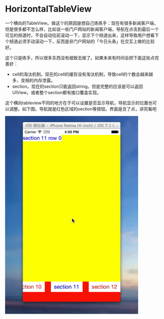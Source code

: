 HorizontalTableView
===================

一个横向的TableView。做这个的原因是想自己练练手：现在有很多新闻客户端，但是很多都不怎么样，比如说一些门户网站的新闻客户端，导航在点击到最后一个可见的频道时，不会自动往前滚动一下，显示下个频道出来，这样导致用户想看下个频道必须手动滚动一下，反而是非门户网站的「今日头条」在交互上做的比较好。

这个只是练手，所以很多东西没有细致去做了。如果未来有时间会把下面这些点完善好：

- cell的淘汰机制。现在的cell的缓存没有淘汰机制，导致cell的个数会越来越多，变相的内存泄露。
- section。现在的section只能返回string。但是完整的应该是可以返回UIView。或者整个section都有接口覆盖实现。


这个横向tableview不同的地方在于可以设置是否显示导航，导航显示的位置也可以调整。如下图。导航就是红色区域的section等按钮。界面是丑了点，讲究看吧

![Demo演示](https://github.com/chundong/HorizontalTableView/blob/master/demo.gif)
